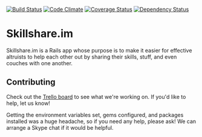 [![Build Status](https://travis-ci.org/patbl/skillshare.im.png?branch=master)](https://travis-ci.org/patbl/skillshare.im)
[![Code Climate](https://codeclimate.com/github/patbl/skillshare.im.png)](https://codeclimate.com/github/patbl/skillshare.im)
[![Coverage Status](https://coveralls.io/repos/patbl/skillshare.im/badge.png?branch=master)](https://coveralls.io/r/patbl/skillshare.im?branch=master)
[![Dependency Status](https://gemnasium.com/patbl/skillshare.im.png)](https://coveralls.io/r/patbl/skillshare.im?branch=master)

# Skillshare.im

Skillshare.im is a Rails app whose purpose is to make it easier for
effective altruists to help each other out by sharing their skills,
stuff, and even couches with one another.

## Contributing

Check out the [Trello board](https://trello.com/b/3ULaf1Ob/sharing-app)
to see what we're working on. If you'd like to help, let us know!

Getting the environment variables set, gems configured, and packages
installed was a huge headache, so if you need any help, please ask! We
can arrange a Skype chat if it would be helpful.
